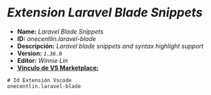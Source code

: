 <!-- Autor: Daniel Benjamin Perez Morales -->
<!-- GitHub: https://github.com/DanielBenjaminPerezMoralesDev13 -->
<!-- Gitlab: https://gitlab.com/DanielBenjaminPerezMoralesDev13 -->
<!-- Correo electrónico: danielperezdev@proton.me -->
# ***Extension Laravel Blade Snippets***

- **Name:** *Laravel Blade Snippets*
- **ID:** *onecentlin.laravel-blade*
- **Descripción:** *Laravel blade snippets and syntax highlight support*
- **Version:** *`1.36.0`*
- **Editor:** *Winnie Lin*
- **[Vínculo de VS Marketplace:](https://marketplace.visualstudio.com/items?itemName=onecentlin.laravel-blade "https://marketplace.visualstudio.com/items?itemName=onecentlin.laravel-blade")**

```plaintext
# Id Extensión Vscode
onecentlin.laravel-blade
```

